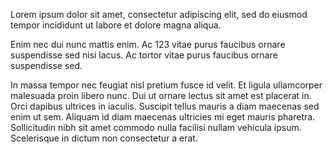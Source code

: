 Lorem ipsum dolor sit amet, consectetur adipiscing 
elit, sed do eiusmod tempor incididunt ut labore et dolore magna aliqua. 

Enim nec dui nunc mattis enim. Ac 123 vitae purus 
faucibus ornare suspendisse sed nisi lacus. Ac tortor vitae purus faucibus ornare suspendisse sed. 

In massa tempor nec feugiat nisl pretium fusce id velit. Et ligula ullamcorper malesuada proin libero nunc. Dui ut 
ornare lectus sit amet est placerat in. Orci dapibus ultrices in iaculis. Suscipit tellus mauris a diam maecenas sed 
enim ut sem. Aliquam id diam maecenas ultricies mi eget mauris pharetra. Sollicitudin nibh sit amet commodo nulla 
facilisi nullam vehicula ipsum. Scelerisque in dictum non consectetur a erat.
